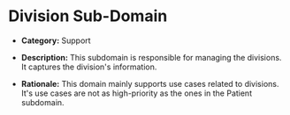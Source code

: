 # Division Sub-Domain

- **Category:** Support

- **Description:** This subdomain is responsible for managing the divisions. It captures the division's information.

- **Rationale:** This domain mainly supports use cases related to divisions. It's use cases are not as high-priority as the ones in the Patient subdomain.